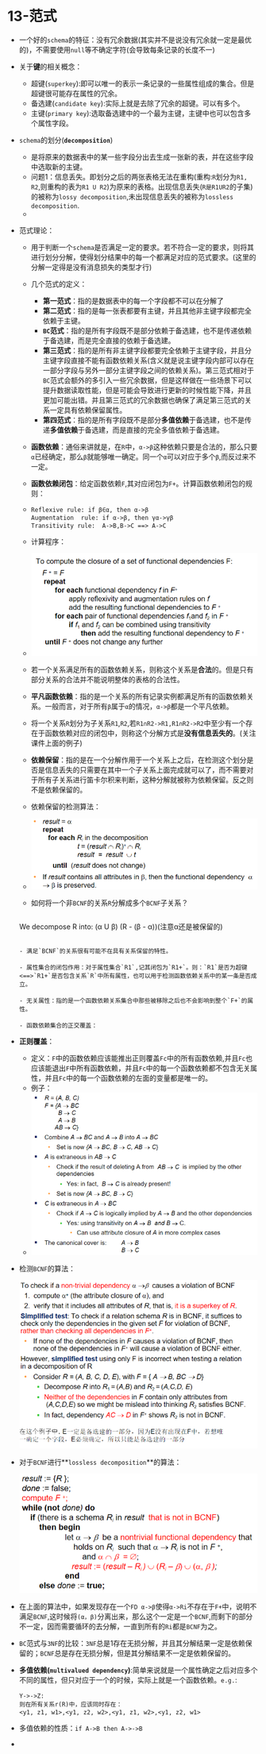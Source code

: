 # 13-范式

- 一个好的`schema`的特征：没有冗余数据(其实并不是说没有冗余就一定是最优的)，不需要使用`null`等不确定字符(会导致每条记录的长度不一)

- 关于**键**的相关概念：

  - 超键(`superkey`):即可以唯一的表示一条记录的一些属性组成的集合。但是超键很可能存在属性的冗余。
  - 备选建(`candidate key`):实际上就是去除了冗余的超键。可以有多个。
  - 主键(`primary key`):选取备选建中的一个最为主键，主键中也可以包含多个属性字段。

- `schema`的划分(**`decomposition`**)

  - 是将原来的数据表中的某一些字段分出去生成一张新的表，并在这些字段中选取新的主键。
  - 问题1：信息丢失。即划分之后的两张表格无法在重构(重构:`R`划分为`R1, R2`,则重构的表为`R1 U R2`)为原来的表格。出现信息丢失(`R是R1UR2`的子集)的被称为`lossy decomposition`,未出现信息丢失的被称为`lossless decomposition`.
  - 

- 范式理论：

  - 用于判断一个`schema`是否满足一定的要求。若不符合一定的要求，则将其进行划分分解，使得划分结果中的每一个都满足对应的范式要求。(这里的分解一定得是没有消息损失的类型才行)

  - 几个范式的定义：

    - **第一范式**：指的是数据表中的每一个字段都不可以在分解了
    - **第二范式**：指的是每一张表都要有主键，并且其他非主键字段都完全依赖于主键。
    - **`BC`范式**：指的是所有字段既不是部分依赖于备选建，也不是传递依赖于备选建，而是完全直接的依赖于备选建。
    - **第三范式**：指的是所有非主键字段都要完全依赖于主键字段，并且分主键字段直接不能有函数依赖关系(含义就是说主键字段内部可以存在一部分字段与另外一部分主键字段之间的依赖关系)。第三范式相对于`BC`范式会额外的多引入一些冗余数据，但是这样做在一些场景下可以提升数据读取性能，但是可能会导致进行更新的时候性能下降，并且更加可能出错。并且第三范式的冗余数据也确保了满足第三范式的关系一定具有依赖保留属性。
    - **第四范式**：指的是所有字段既不是部分**多值依赖**于备选建，也不是传递**多值依赖**于备选建，而是直接的完全多值依赖于备选建。

  - **函数依赖**：通俗来讲就是，在`R`中，`α->β`这种依赖只要是合法的，那么只要`α`已经确定，那么`β`就能够唯一确定。同一个`α`可以对应于多个`β`,而反过来不一定。

  - **函数依赖闭包**：给定函数依赖`F`,其对应闭包为`F+`。计算函数依赖闭包的规则：

  - ```
    Reflexive rule: if β∈α, then α->β  
    Augmentation  rule: if α->β, then γα->γβ
    Transitivity rule:  A->B,B->C ==> A->C
    ```
    
  - 计算程序：

  - ![程序1](./13_2.png)

  - 若一个关系满足所有的函数依赖关系，则称这个关系是**合法**的。但是只有部分关系的合法并不能说明整体的表格的合法性。

  - **平凡函数依赖**：指的是一个关系的所有记录实例都满足所有的函数依赖关系。一般而言，对于所有`β`属于`α`的情况，`α->β`都是一个平凡依赖。

  - 将一个关系`R`划分为子关系`R1`,`R2`,若`R1∩R2->R1,R1∩R2->R2`中至少有一个存在于函数依赖对应的闭包中，则称这个分解方式是**没有信息丢失的**。(关注课件上面的例子)

  - **依赖保留**：指的是在一个分解作用于一个关系上之后，在检测这个划分是否是信息丢失的只需要在其中一个子关系上面完成就可以了，而不需要对于所有子关系进行笛卡尔积来判断，这种分解就被称为依赖保留。反之则不是依赖保留的。

  - 依赖保留的检测算法：

  - ![程序2](./13_3.png)

  - 如何将一个非`BCNF`的关系`R`分解成多个`BCNF`子关系？

    ```
  We decompose R into:
    (α U β)
  (R - (β - α))(注意α还是被保留的)
    ```

  - 满足`BCNF`的关系很有可能不在具有关系保留的特性。

  - 属性集合的闭包作用：对于属性集合`R1`,记其闭包为`R1+`。则：`R1`是否为超键<==>`R1+`是否包含关系`R`中所有属性，也可以用于检测函数依赖关系中的某一条是否成立。

  - 无关属性：指的是一个函数依赖关系集合中那些被移除之后也不会影响到整个`F+`的属性。

  - 函数依赖集合的正交覆盖：

- **正则覆盖**：

  - 定义：`F`中的函数依赖应该能推出正则覆盖`Fc`中的所有函数依赖,并且`Fc`也应该能退出`F`中所有函数依赖，并且`Fc`中的每一个函数依赖都不包含无关属性，并且`Fc`中的每一个函数依赖的左面的变量都是唯一的。
  - 例子：
  - ![图片1](./13_1.png)

- 检测`BCNF`的算法：

  ![程序3](./13_4.png)

- 对于`BCNF`进行**`lossless decomposition`**的算法：

  ![程序5](./13_5.png)

- 在上面的算法中，如果发现存在一个`FD α->β`使得`α->Ri`不存在于`F+`中，说明不满足`BCNF`,这时候将`(α，β)`分离出来，那么这个一定是一个`BCNF`,而剩下的部分不一定，因而需要循环的去分解，一直到所有的`Ri`都是`BCNF`为之。

- `BC`范式与`3NF`的比较：`3NF`总是1存在无损分解，并且其分解结果一定是依赖保留的；`BCNF`总是存在无损分解，但是其分解结果不一定是依赖保留的。

- **多值依赖(`multivalued dependency`)**:简单来说就是一个属性确定之后对应多个不同的属性，但只对应于一个的时候，实际上就是一个函数依赖。`e.g.`:

  ```
  Y->->Z:
  则在所有关系r(R)中，应该同时存在：
  <y1, z1, w1>,<y1, z2, w2>,<y1, z1, w2>,<y1, z2, w1>
  ```

- 多值依赖的性质：`if A->B then A->->B`

- 